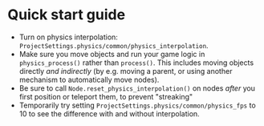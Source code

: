 
# Quick start guide

- Turn on physics interpolation: `ProjectSettings.physics/common/physics_interpolation`.
- Make sure you move objects and run your game logic in `physics_process()` rather
  than `process()`. This includes moving objects directly *and indirectly* (by e.g.
  moving a parent, or using another mechanism to automatically move nodes).
- Be sure to call `Node.reset_physics_interpolation()` on nodes *after* you first
  position or teleport them, to prevent "streaking"
- Temporarily try setting `ProjectSettings.physics/common/physics_fps` to 10 to
  see the difference with and without interpolation.

